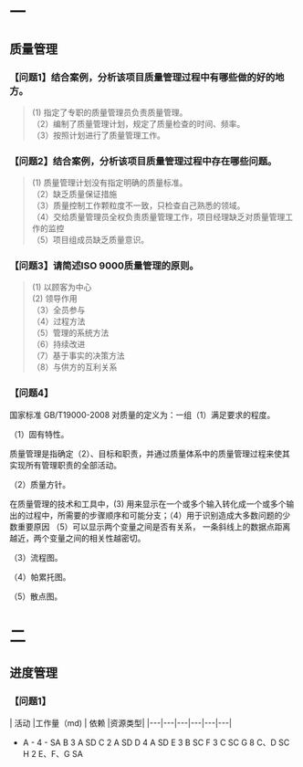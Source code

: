 # 一

## 质量管理

### 【问题1】结合案例，分析该项目质量管理过程中有哪些做的好的地方。

> (1) 指定了专职的质量管理员负责质量管理。  
> （2）编制了质量管理计划，规定了质量检查的时间、频率。  
> （3）按照计划进行了质量管理工作。  

### 【问题2】结合案例，分析该项目质量管理过程中存在哪些问题。
> (1) 质量管理计划没有指定明确的质量标准。  
> （2）缺乏质量保证措施  
> （3）质量控制工作颗粒度不一致，只检查自己熟悉的领域。  
> （4）交给质量管理员全权负责质量管理工作，项目经理缺乏对质量管理工作的监控  
> （5）项目组成员缺乏质量意识。  

### 【问题3】请简述ISO 9000质量管理的原则。
> (1) 以顾客为中心  
> (2) 领导作用  
> （3）全员参与  
> （4）过程方法  
> （5）管理的系统方法  
> （6）持续改进  
> （7）基于事实的决策方法  
> （8）与供方的互利关系  


### 【问题4】

国家标准 GB/T19000-2008 对质量的定义为：一组（1）满足要求的程度。  

（1）固有特性。  

质量管理是指确定（2）、目标和职责，并通过质量体系中的质量管理过程来使其实现所有管理职责的全部活动。  

（2）质量方针。  

在质量管理的技术和工具中，(3) 用来显示在一个或多个输入转化成一个或多个输出的过程中，所需要的步骤顺序和可能分支；（4）用于识别造成大多数问题的少数重要原因 （5）可以显示两个变量之间是否有关系，
一条斜线上的数据点距离越近，两个变量之间的相关性越密切。  

（3）流程图。

 （4）帕累托图。  

 （5）散点图。


 # 二

 ## 进度管理

 ### 【问题1】


| 活动	|工作量（md)	| 依赖	|资源类型|
|---|---|---|---|---|---|
- A	- 4		- SA
B	3	A	SD
C	2	A	SD
D	4	A	SD
E	3	B	SC
F	3	C	SC
G	8	C、D	SC
H	2	E、F、G	SA

